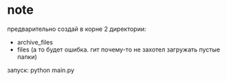 # note

предварительно создай в корне 2 директории:
- archive_files
- files
(а то будет ошибка. гит почему-то не захотел загружать пустые папки)

запуск: 
python main.py

